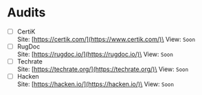 # Audits

* [ ] CertiK\
  Site: [https://certik.com/](https://www.certik.com/)\
  View: `Soon`
* [ ] RugDoc\
  Site: [https://rugdoc.io/](https://rugdoc.io/)\
  View: `Soon`
* [ ] Techrate\
  Site: [https://techrate.org/](https://techrate.org/)\
  View: `Soon`
* [ ] Hacken\
  Site: [https://hacken.io/](https://hacken.io/)\
  View: `Soon`
